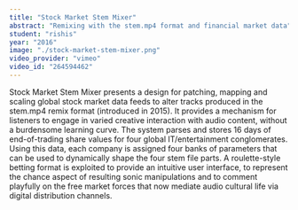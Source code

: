 ```yaml
---
title: "Stock Market Stem Mixer"
abstract: "Remixing with the stem.mp4 format and financial market data"
student: "rishis"
year: "2016"
image: "./stock-market-stem-mixer.png"
video_provider: "vimeo"
video_id: "264594462"
---
```

Stock Market Stem Mixer presents a design for patching, mapping and scaling global stock market data feeds to alter tracks produced in the stem.mp4 remix format (introduced in 2015). It provides a mechanism for listeners to engage in varied creative interaction with audio content, without a burdensome learning curve. The system parses and stores 16 days of end-of-trading share values for four global IT/entertainment conglomerates. Using this data, each company is assigned four banks of parameters that can be used to dynamically shape the four stem file parts. A roulette-style betting format is exploited to provide an intuitive user interface, to represent the chance aspect of resulting sonic manipulations and to comment playfully on the free market forces that now mediate audio cultural life via digital distribution channels.